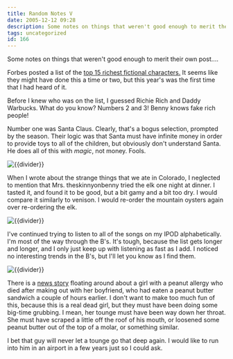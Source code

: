 ```yaml
---
title: Random Notes V
date: 2005-12-12 09:28
description: Some notes on things that weren't good enough to merit their own post:  fake rich people, a food note, a musical endeavor, and a wild story from the news.
tags: uncategorized
id: 166
---
```

Some notes on things that weren't good enough to merit their own post....

Forbes posted a list of the <a href="https://www.forbes.com/2005/11/29/forbes-fictional-rich_cx_mn_de_05fict15land.html" target="_blank">top 15 richest fictional characters.</a>  It seems like they might have done this a time or two, but this year's was the first time that I had heard of it.

Before I knew who was on the list, I guessed Richie Rich and Daddy Warbucks.  What do you know?  Numbers 2 and 3!  Benny knows fake rich people!

Number one was Santa Claus.  Clearly, that's a bogus selection, prompted by the season.  Their logic was that Santa must have infinite money in order to provide toys to all of the children, but obviously don't understand Santa.  He does all of this with *magic*, not money.  Fools.

<p><img src="/img/greenline.gif" class="greenline" alt="{{divider}}" /></p>

When I wrote about the strange things that we ate in Colorado, I neglected to mention that Mrs. theskinnyonbenny tried the elk one night at dinner.  I tasted it, and found it to be good, but a bit gamy and a bit too dry.  I would compare it similarly to venison.  I would re-order the mountain oysters again over re-ordering the elk.

<p><img src="/img/greenline.gif" class="greenline" alt="{{divider}}" /></p>

I've continued trying to listen to all of the songs on my IPOD alphabetically.  I'm most of the way through the B's.  It's tough, because the list gets longer and longer, and I only just keep up with listening as fast as I add.  I noticed no interesting trends in the B's, but I'll let you know as I find them.


<p><img src="/img/greenline.gif" class="greenline" alt="{{divider}}" /></p>

There is a <a href="https://abcnews.go.com/WNT/Health/story?id=1360248" target="_blank">news story</a> floating around about a girl with a peanut allergy who died after making out with her boyfriend, who had eaten a peanut butter sandwich a couple of hours earlier.  I don't want to make too much fun of this, because this is a real dead girl, but they must have been doing some big-time grubbing.  I mean, her tounge must have been way down her throat.  She must have scraped a little off the roof of his mouth, or loosened some peanut butter out of the top of a molar, or something similar.

I bet that guy will never let a tounge go that deep again.  I would like to run into him in an airport in a few years just so I could ask.

